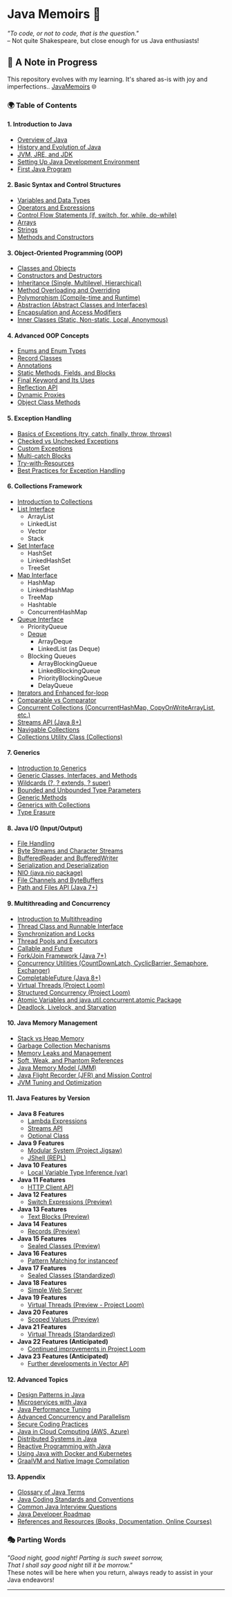 # Java Memoirs 🌟

_"To code, or not to code, that is the question."_  
– Not quite Shakespeare, but close enough for us Java enthusiasts!

## 📜 A Note in Progress
This repository evolves with my learning. It's shared as-is with joy and imperfections..
[JavaMemoirs](https://dennym55.github.io/javamemoirs/) 🌐

### 🌍 Table of Contents

#### 1. **Introduction to Java**
   - [Overview of Java](#)
   - [History and Evolution of Java](#)
   - [JVM, JRE, and JDK](#)
   - [Setting Up Java Development Environment](#)
   - [First Java Program](#)

#### 2. **Basic Syntax and Control Structures**
   - [Variables and Data Types](#)
   - [Operators and Expressions](#)
   - [Control Flow Statements (if, switch, for, while, do-while)](#)
   - [Arrays](#)
   - [Strings](#)
   - [Methods and Constructors](#)

#### 3. **Object-Oriented Programming (OOP)**
   - [Classes and Objects](#)
   - [Constructors and Destructors](#)
   - [Inheritance (Single, Multilevel, Hierarchical)](#)
   - [Method Overloading and Overriding](#)
   - [Polymorphism (Compile-time and Runtime)](#)
   - [Abstraction (Abstract Classes and Interfaces)](#)
   - [Encapsulation and Access Modifiers](#)
   - [Inner Classes (Static, Non-static, Local, Anonymous)](#)

#### 4. **Advanced OOP Concepts**
   - [Enums and Enum Types](#)
   - [Record Classes](docs/record-classes.md)
   - [Annotations](#)
   - [Static Methods, Fields, and Blocks](#)
   - [Final Keyword and Its Uses](#)
   - [Reflection API](#)
   - [Dynamic Proxies](#)
   - [Object Class Methods](#)

#### 5. **Exception Handling**
   - [Basics of Exceptions (try, catch, finally, throw, throws)](#)
   - [Checked vs Unchecked Exceptions](#)
   - [Custom Exceptions](#)
   - [Multi-catch Blocks](#)
   - [Try-with-Resources](#)
   - [Best Practices for Exception Handling](#)

#### 6. **Collections Framework**
   - [Introduction to Collections](#)
   - [List Interface](#)
     - ArrayList
     - LinkedList
     - Vector
     - Stack
   - [Set Interface](#)
     - HashSet
     - LinkedHashSet
     - TreeSet
   - [Map Interface](#)
     - HashMap
     - LinkedHashMap
     - TreeMap
     - Hashtable
     - ConcurrentHashMap
   - [Queue Interface](#)
     - PriorityQueue
     - [Deque](docs/deque.md)
       - ArrayDeque
       - LinkedList (as Deque)
     - Blocking Queues
       - ArrayBlockingQueue
       - LinkedBlockingQueue
       - PriorityBlockingQueue
       - DelayQueue
   - [Iterators and Enhanced for-loop](#)
   - [Comparable vs Comparator](#)
   - [Concurrent Collections (ConcurrentHashMap, CopyOnWriteArrayList, etc.)](#)
   - [Streams API (Java 8+)](#)
   - [Navigable Collections](#)
   - [Collections Utility Class (Collections)](#)


#### 7. **Generics**
   - [Introduction to Generics](#)
   - [Generic Classes, Interfaces, and Methods](#)
   - [Wildcards (?, ? extends, ? super)](#)
   - [Bounded and Unbounded Type Parameters](#)
   - [Generic Methods](#)
   - [Generics with Collections](#)
   - [Type Erasure](#)

#### 8. **Java I/O (Input/Output)**
   - [File Handling](#)
   - [Byte Streams and Character Streams](#)
   - [BufferedReader and BufferedWriter](#)
   - [Serialization and Deserialization](#)
   - [NIO (java.nio package)](#)
   - [File Channels and ByteBuffers](#)
   - [Path and Files API (Java 7+)](#)

#### 9. **Multithreading and Concurrency**
   - [Introduction to Multithreading](#)
   - [Thread Class and Runnable Interface](#)
   - [Synchronization and Locks](#)
   - [Thread Pools and Executors](#)
   - [Callable and Future](#)
   - [Fork/Join Framework (Java 7+)](#)
   - [Concurrency Utilities (CountDownLatch, CyclicBarrier, Semaphore, Exchanger)](#)
   - [CompletableFuture (Java 8+)](#)
   - [Virtual Threads (Project Loom)](#)
   - [Structured Concurrency (Project Loom)](#)
   - [Atomic Variables and java.util.concurrent.atomic Package](#)
   - [Deadlock, Livelock, and Starvation](#)

#### 10. **Java Memory Management**
   - [Stack vs Heap Memory](#)
   - [Garbage Collection Mechanisms](#)
   - [Memory Leaks and Management](#)
   - [Soft, Weak, and Phantom References](#)
   - [Java Memory Model (JMM)](#)
   - [Java Flight Recorder (JFR) and Mission Control](#)
   - [JVM Tuning and Optimization](#)

#### 11. **Java Features by Version**
   - **Java 8 Features**
     - [Lambda Expressions](#)
     - [Streams API](#)
     - [Optional Class](#)
   - **Java 9 Features**
     - [Modular System (Project Jigsaw)](#)
     - [JShell (REPL)](#)
   - **Java 10 Features**
     - [Local Variable Type Inference (var)](#)
   - **Java 11 Features**
     - [HTTP Client API](#)
   - **Java 12 Features**
     - [Switch Expressions (Preview)](#)
   - **Java 13 Features**
     - [Text Blocks (Preview)](#)
   - **Java 14 Features**
     - [Records (Preview)](#)
   - **Java 15 Features**
     - [Sealed Classes (Preview)](#)
   - **Java 16 Features**
     - [Pattern Matching for instanceof](#)
   - **Java 17 Features**
     - [Sealed Classes (Standardized)](#)
   - **Java 18 Features**
     - [Simple Web Server](#)
   - **Java 19 Features**
     - [Virtual Threads (Preview - Project Loom)](#)
   - **Java 20 Features**
     - [Scoped Values (Preview)](#)
   - **Java 21 Features**
     - [Virtual Threads (Standardized)](#)
   - **Java 22 Features (Anticipated)**
     - [Continued improvements in Project Loom](#)
   - **Java 23 Features (Anticipated)**
     - [Further developments in Vector API](#)

#### 12. **Advanced Topics**
   - [Design Patterns in Java](#)
   - [Microservices with Java](#)
   - [Java Performance Tuning](#)
   - [Advanced Concurrency and Parallelism](#)
   - [Secure Coding Practices](#)
   - [Java in Cloud Computing (AWS, Azure)](#)
   - [Distributed Systems in Java](#)
   - [Reactive Programming with Java](#)
   - [Using Java with Docker and Kubernetes](#)
   - [GraalVM and Native Image Compilation](#)

#### 13. **Appendix**
   - [Glossary of Java Terms](#)
   - [Java Coding Standards and Conventions](#)
   - [Common Java Interview Questions](#)
   - [Java Developer Roadmap](#)
   - [References and Resources (Books, Documentation, Online Courses)](#)


### 🎭 Parting Words

_"Good night, good night! Parting is such sweet sorrow,  
That I shall say good night till it be morrow."_  
These notes will be here when you return, always ready to assist in your Java endeavors!

---

